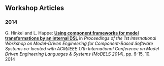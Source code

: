 Workshop Articles
---


### 2014
G. Hinkel and L. Happe: **[Using component frameworks for model transformations by an internal DSL](http://ceur-ws.org/Vol-1281/1.pdf)** in _Proceedings of the 1st International Workshop on Model-Driven Engineering for Component-Based Software Systems co-located with ACM/IEEE 17th International Conference on Model Driven Engineering Languages & Systems (MoDELS 2014)_, pp. 6-15, 10. 2014